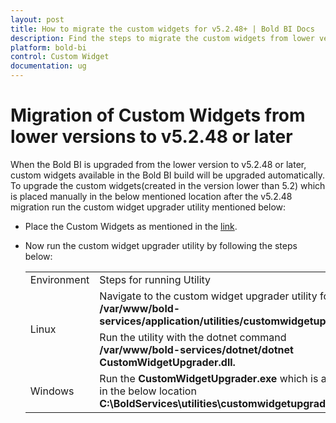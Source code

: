 ```yaml
---
layout: post
title: How to migrate the custom widgets for v5.2.48+ | Bold BI Docs
description: Find the steps to migrate the custom widgets from lower versions to Bold BI v5.2.48 or later using the custom widget upgrader utility is available in Bold BI.
platform: bold-bi
control: Custom Widget
documentation: ug
---
```


# Migration of Custom Widgets from lower versions to v5.2.48 or later

When the Bold BI is upgraded from the lower version to v5.2.48 or later, custom widgets available in the Bold BI build will be upgraded automatically. To upgrade the custom widgets(created in the version lower than 5.2) which is placed manually in the below mentioned location after the v5.2.48 migration run the custom widget upgrader utility mentioned below:

* Place the Custom Widgets as mentioned in the <a href="/embedded-bi/visualizing-data/visualization-widgets/custom-widget/v4.2.68-or-later/#importing-widget-in-designer">link</a>.

* Now run the custom widget upgrader utility by following the steps below:
  <table>
        <tr>
        <td>Environment</td>
        <td>Steps for running Utility</td>
        </tr>
        <tr>
          <td rowspan="2">Linux</td>
          <td>Navigate to the custom widget upgrader utility folder <b>cd /var/www/bold-services/application/utilities/customwidgetupgrader/. </b></td>
        </tr>
         <tr>
           <td>Run the utility with the dotnet command <b>/var/www/bold-services/dotnet/dotnet CustomWidgetUpgrader.dll.</b></td>
         </tr>
         <tr>
           <td>Windows</td>
           <td>Run the <b>CustomWidgetUpgrader.exe</b> which is available in the below location <b>C:\BoldServices\utilities\customwidgetupgrader\.</b> </td>
         </tr>
    </table>